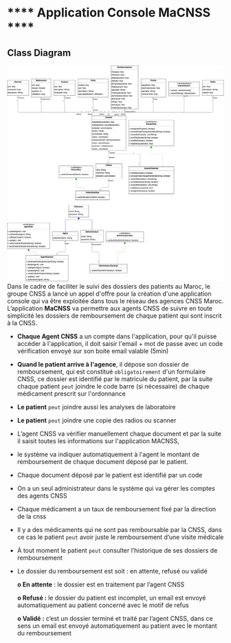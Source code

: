 # **** Application Console MaCNSS ****

## **Class Diagram**

![Class Diagram](./database/ExportedClassDaigagramFromMACNSSProject.drawio.png)
Dans le cadre de faciliter le suivi des dossiers des patients au Maroc, le groupe CNSS a lancé un appel d'offre pour la création d'une application console qui va être exploitée dans tous le réseau des agences CNSS Maroc. L’application **MaCNSS** va permettre aux agents CNSS de suivre en toute simplicité les dossiers de remboursement de chaque patient qui sont inscrit à la CNSS.

- **Chaque Agent CNSS** a un compte dans l'application, pour qu'il puisse accéder à l'application, il doit saisir l'email + mot de passe avec un code vérification envoyé sur son boite email valable (5min)

- **Quand le patient arrive à l'agence**, il dépose son dossier de remboursement, qui est constitué `obligatoirement` d'un formulaire CNSS, ce dossier est identifié par le matricule du patient, par la suite chaque patient `peut` joindre le code barre (si nécessaire) de chaque médicament prescrit sur l'ordonnance
- **Le patient** `peut` joindre aussi les analyses de laboratoire
- **Le patient** `peut` joindre une copie des radios ou scanner
- L’agent CNSS va vérifier manuellement chaque document et par la suite il saisit toutes les informations sur l'application MACNSS,
- le système va indiquer automatiquement à l'agent le montant de remboursement de chaque document déposé par le patient.
- Chaque document déposé par le patient est identifié par un code
- On a un seul administrateur dans le système qui va gérer les comptes des agents CNSS
- Chaque médicament a un taux de remboursement fixé par la direction de la cnss
- Il y a des médicaments qui ne sont pas remboursable par la CNSS, dans ce cas le patient `peut` avoir juste le remboursement d’une visite médicale
- À tout moment le patient `peut` consulter l’historique de ses dossiers de remboursement
- Le dossier du remboursement est soit : en attente, refusé ou validé

  **o En attente** : le dossier est en traitement par l’agent CNSS

  **o Refusé :** le dossier du patient est incomplet, un email est envoyé automatiquement au patient concerné avec le motif de refus

  **o Validé :** c’est un dossier terminé et traité par l’agent CNSS, dans ce sens un email est envoyé automatiquement au patient avec le montant du remboursement